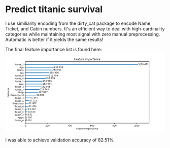 # Predict titanic survival

I use similiarity encoding from the dirty_cat package to encode Name, Ticket, and Cabin numbers. It's an efficient way to deal with high-cardinality categories while maintaining most signal with zero manual preprocessing. Automatic is better if it yields the same results!

The final feature importance list is found here:
![feature importance](figures/feature_importance.png)

I was able to achieve validation accuracy of 82.51%.
